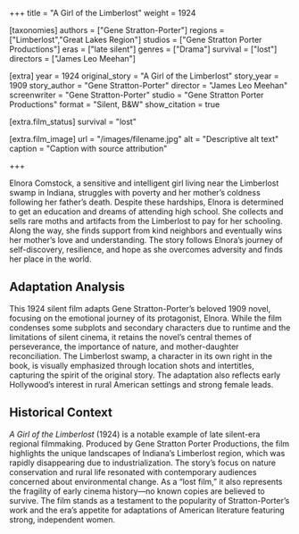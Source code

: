 +++
title = "A Girl of the Limberlost"
weight = 1924

[taxonomies]
authors = ["Gene Stratton-Porter"]
regions = ["Limberlost","Great Lakes Region"]
studios = ["Gene Stratton Porter Productions"]
eras = ["late silent"]
genres = ["Drama"]
survival = ["lost"]
directors = ["James Leo Meehan"]

[extra]
year = 1924
original_story = "A Girl of the Limberlost"
story_year = 1909
story_author = "Gene Stratton-Porter"
director = "James Leo Meehan"
screenwriter = "Gene Stratton-Porter"
studio = "Gene Stratton Porter Productions"
format = "Silent, B&W"
show_citation = true

[extra.film_status]
survival = "lost"

[extra.film_image]
url = "/images/filename.jpg"
alt = "Descriptive alt text"
caption = "Caption with source attribution"


+++

Elnora Comstock, a sensitive and intelligent girl living near the Limberlost swamp in Indiana, struggles with poverty and her mother’s coldness following her father’s death. Despite these hardships, Elnora is determined to get an education and dreams of attending high school. She collects and sells rare moths and artifacts from the Limberlost to pay for her schooling. Along the way, she finds support from kind neighbors and eventually wins her mother’s love and understanding. The story follows Elnora’s journey of self-discovery, resilience, and hope as she overcomes adversity and finds her place in the world.

## Adaptation Analysis

This 1924 silent film adapts Gene Stratton-Porter’s beloved 1909 novel, focusing on the emotional journey of its protagonist, Elnora. While the film condenses some subplots and secondary characters due to runtime and the limitations of silent cinema, it retains the novel’s central themes of perseverance, the importance of nature, and mother-daughter reconciliation. The Limberlost swamp, a character in its own right in the book, is visually emphasized through location shots and intertitles, capturing the spirit of the original story. The adaptation also reflects early Hollywood’s interest in rural American settings and strong female leads.

## Historical Context

*A Girl of the Limberlost* (1924) is a notable example of late silent-era regional filmmaking. Produced by Gene Stratton Porter Productions, the film highlights the unique landscapes of Indiana’s Limberlost region, which was rapidly disappearing due to industrialization. The story’s focus on nature conservation and rural life resonated with contemporary audiences concerned about environmental change. As a “lost film,” it also represents the fragility of early cinema history—no known copies are believed to survive. The film stands as a testament to the popularity of Stratton-Porter’s work and the era’s appetite for adaptations of American literature featuring strong, independent women.